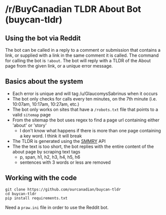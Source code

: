 # /r/BuyCanadian TLDR About Bot (buycan-tldr)

## Using the bot via Reddit

The bot can be called in a reply to a comment or submission that contains a link, or supplied with a link in the same comment it is called. The command for calling the bot is `!about`. The bot will reply with a TLDR of the About page from the given link, or a unique error message. 

## Basics about the system

- Each error is unique and will tag /u/GlaucomysSabrinus when it occurs
- The bot only checks for calls every ten minutes, on the 7th minute (i.e. 10:07am, 10:17am, 10:27am, etc.)
- The bot only works on sites that have a `/robots.txt` file that points to a valid `sitemap` page
- From the sitemap the bot uses regex to find a page url containing either 'about' or 'story'
  - I don't know what happens if there is more than one page containing a key word. I think it will break
- The TLDR is generated using the [SMMRY](https://smmry.com/) API
- The the text is too short, the bot replies with the entire content of the about page by scraping text tags
  - p, span, h1, h2, h3, h4, h5, h6
  - sentences with 3 words or less are removed

## Working with the code

```
git clone https://github.com/ourcanadian/buycan-tldr
cd buycan-tldr
pip install requirements.txt
```

Need a `praw.ini` file in order to use the Reddit bot.
